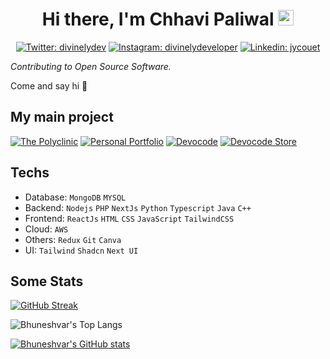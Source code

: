 <div align="center">
   <h1>
    Hi there, I'm Chhavi Paliwal <img src="https://media.giphy.com/media/hvRJCLFzcasrR4ia7z/giphy.gif" width="25px"> 
   </h1>
   
   [![Twitter: divinelydev](https://img.shields.io/badge/-divinelydevs-blue?style=flat-square&logo=Twitter&logoColor=white&link=https://twitter.com/divinelydevs)](https://twitter.com/divinely_dev)
   [![Instagram: divinelydeveloper](https://img.shields.io/badge/-divinelydeveloper-crimson?style=flat-square&logo=instagram&logoColor=white&link=https://www.instagram.com/divinelydeveloper)](https://www.instagram.com/divinelydeveloper)
   [![Linkedin: jycouet](https://img.shields.io/badge/-divinelydeveloper-blue?style=flat-square&logo=Linkedin&logoColor=white&link=https://www.linkedin.com/in/jycouet/)](https://www.linkedin.com/in/divinelydeveloper/)
  
</div>

_Contributing to Open Source Software._

Come and say hi 👋

## My main project

[![The Polyclinic](https://github-readme-stats.vercel.app/api/pin/?username=imankitkalirawana&repo=the-polyclinic&theme=dark)](https://github.com/imankitkalirawana/the-polyclinic)
[![Personal Portfolio](https://github-readme-stats.vercel.app/api/pin/?username=imankitkalirawana&repo=divinelydeveloper-portfolio&theme=dark)](https://github.com/imankitkalirawana/divinelydeveloper-portfolio )
[![Devocode](https://github-readme-stats.vercel.app/api/pin/?username=imankitkalirawana&repo=dynamic-devocode&theme=dark)](https://github.com/imankitkalirawana/dynamic-devocode )
[![Devocode Store](https://github-readme-stats.vercel.app/api/pin/?username=imankitkalirawana&repo=divinely-store&theme=dark)](https://github.com/imankitkalirawana/divinely-store )


## Techs

- Database: `MongoDB` `MYSQL`
- Backend: `Nodejs` `PHP` `NextJs` `Python` `Typescript` `Java` `C++`
- Frontend: `ReactJs` `HTML` `CSS` `JavaScript` `TailwindCSS`
- Cloud: `AWS`
- Others: `Redux` `Git` `Canva`
- UI: `Tailwind` `Shadcn` `Next UI`

## Some Stats
[![GitHub Streak](https://streak-stats.demolab.com?user=imankitkalirawana)](https://git.io/streak-stats)

![Bhuneshvar's Top Langs](https://github-readme-stats.vercel.app/api/top-langs/?username=imankitkalirawana&layout=compact&theme=dark)

 [![Bhuneshvar's GitHub stats](https://github-readme-stats.vercel.app/api?username=imankitkalirawana&&show_icons=true&theme=dark&count_private=true)](https://github.com/imankitkalirawa) 
